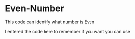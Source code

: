 # Even-Number

This code can identify what number is Even

I entered the code here to remember if you want you can use
